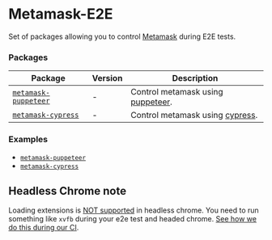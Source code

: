 # Metamask-E2E

Set of packages allowing you to control [Metamask](https://github.com/MetaMask/metamask-extension) during E2E tests.

### Packages

| Package                                              | Version | Description                                                                    |
| ---------------------------------------------------- | ------- | ------------------------------------------------------------------------------ |
| [`metamask-puppeteer`](/packages/metamask-puppeteer) | -       | Control metamask using [puppeteer](https://github.com/GoogleChrome/puppeteer). |
| [`metamask-cypress`](/packages/metamask-cypress)     | -       | Control metamask using [cypress](https://www.cypress.io/).                     |

### Examples

- [`metamask-puppeteer`](/packages/metamask-puppeteer-example)
- [`metamask-cypress`](/packages/metamask-cypress-example)

## Headless Chrome note

Loading extensions is [NOT supported](https://github.com/GoogleChrome/puppeteer/issues/659) in headless chrome. You need
to run something like `xvfb` during your e2e test and headed chrome.
[See how we do this during our CI](.circleci/config.yml).

